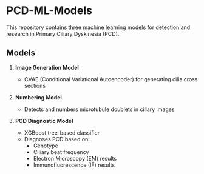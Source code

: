 # PCD-ML-Models

This repository contains three machine learning models for detection and research in Primary Ciliary Dyskinesia (PCD).

## Models

1. **Image Generation Model**
   - CVAE (Conditional Variational Autoencoder) for generating cilia cross sections

2. **Numbering Model**
   - Detects and numbers microtubule doublets in ciliary images

3. **PCD Diagnostic Model**
   - XGBoost tree-based classifier
   - Diagnoses PCD based on:
     - Genotype
     - Ciliary beat frequency
     - Electron Microscopy (EM) results
     - Immunofluorescence (IF) results